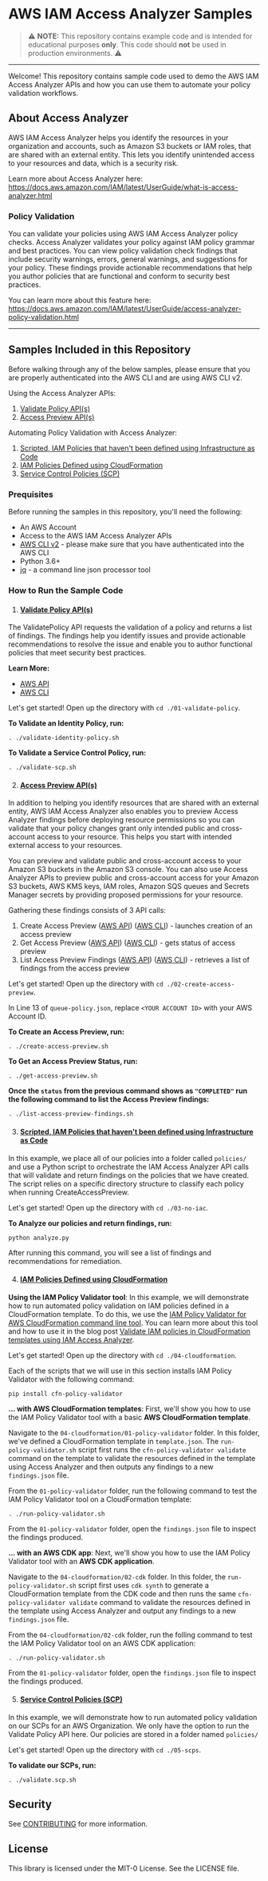 # AWS IAM Access Analyzer Samples

> :warning: **NOTE:** This repository contains example code and is intended for educational purposes __only__. This code should __not__ be used in production environments. :warning:

---

Welcome! This repository contains sample code used to demo the AWS IAM Access Analyzer APIs and how you can use them to automate your policy validation workflows.

## About Access Analyzer

AWS IAM Access Analyzer helps you identify the resources in your organization and accounts, such as Amazon S3 buckets or IAM roles, that are shared with an external entity. This lets you identify unintended access to your resources and data, which is a security risk. 

Learn more about Access Analyzer here: https://docs.aws.amazon.com/IAM/latest/UserGuide/what-is-access-analyzer.html

### Policy Validation

You can validate your policies using AWS IAM Access Analyzer policy checks. Access Analyzer validates your policy against IAM policy grammar and best practices. You can view policy validation check findings that include security warnings, errors, general warnings, and suggestions for your policy. These findings provide actionable recommendations that help you author policies that are functional and conform to security best practices. 

You can learn more about this feature here: https://docs.aws.amazon.com/IAM/latest/UserGuide/access-analyzer-policy-validation.html

---

## Samples Included in this Repository

Before walking through any of the below samples, please ensure that you are properly authenticated into the AWS CLI and are using AWS CLI v2.

Using the Access Analyzer APIs:
1. [Validate Policy API(s)](#validate-policy-apis)
1. [Access Preview API(s)](#access-preview-apis)

Automating Policy Validation with Access Analyzer:
1. [Scripted, IAM Policies that haven't been defined using Infrastructure as Code](#scripted-iam-policies-that-havent-been-defined-using-infrastructure-as-code)
1. [IAM Policies Defined using CloudFormation](#iam-policies-defined-using-cloudformation)
1. [Service Control Policies (SCP)](#service-control-policies-scp)

### Prequisites
Before running the samples in this repository, you'll need the following:
- An AWS Account
- Access to the AWS IAM Access Analyzer APIs
- [AWS CLI v2](https://docs.aws.amazon.com/cli/latest/userguide/install-cliv2.html) - please make sure that you have authenticated into the AWS CLI
- Python 3.6+
- [jq](https://stedolan.github.io/jq/download/) - a command line json processor tool

### How to Run the Sample Code

1. #### [Validate Policy API(s)](01-validate-policy/)

The ValidatePolicy API requests the validation of a policy and returns a list of findings. The findings help you identify issues and provide actionable recommendations to resolve the issue and enable you to author functional policies that meet security best practices.

**Learn More:**
- [AWS API](https://docs.aws.amazon.com/access-analyzer/latest/APIReference/API_ValidatePolicy.html)
- [AWS CLI](https://awscli.amazonaws.com/v2/documentation/api/latest/reference/accessanalyzer/validate-policy.html)

Let's get started! Open up the directory with `cd ./01-validate-policy`.


**To Validate an Identity Policy, run:**
```
. ./validate-identity-policy.sh
```

**To Validate a Service Control Policy, run:**
```
. ./validate-scp.sh
```

2. #### [Access Preview API(s)](02-create-access-preview/)

In addition to helping you identify resources that are shared with an external entity, AWS IAM Access Analyzer also enables you to preview Access Analyzer findings before deploying resource permissions so you can validate that your policy changes grant only intended public and cross-account access to your resource. This helps you start with intended external access to your resources.

You can preview and validate public and cross-account access to your Amazon S3 buckets in the Amazon S3 console. You can also use Access Analyzer APIs to preview public and cross-account access for your Amazon S3 buckets, AWS KMS keys, IAM roles, Amazon SQS queues and Secrets Manager secrets by providing proposed permissions for your resource.

Gathering these findings consists of 3 API calls:
1. Create Access Preview ([AWS API](https://docs.aws.amazon.com/access-analyzer/latest/APIReference/API_CreateAccessPreview.html)) ([AWS CLI](https://awscli.amazonaws.com/v2/documentation/api/latest/reference/accessanalyzer/create-access-preview.html)) - launches creation of an access preview
1. Get Access Preview ([AWS API](https://docs.aws.amazon.com/access-analyzer/latest/APIReference/API_GetAccessPreview.html)) ([AWS CLI](https://awscli.amazonaws.com/v2/documentation/api/latest/reference/accessanalyzer/get-access-preview.html)) - gets status of access preview
1. List Access Preview Findings ([AWS API](https://docs.aws.amazon.com/access-analyzer/latest/APIReference/API_ListAccessPreviewFindings.html)) ([AWS CLI](https://awscli.amazonaws.com/v2/documentation/api/latest/reference/accessanalyzer/list-access-preview-findings.html)) - retrieves a list of findings from the access preview

Let's get started! Open up the directory with `cd ./02-create-access-preview`.

In Line 13 of `queue-policy.json`, replace `<YOUR ACCOUNT ID>` with your AWS Account ID.


**To Create an Access Preview, run:**
```
. ./create-access-preview.sh
```

**To Get an Access Preview Status, run:**
```
. ./get-access-preview.sh
```

**Once the `status` from the previous command shows as `"COMPLETED"`  run the following command to list the Access Preview findings:**
```
. ./list-access-preview-findings.sh
```


3. #### [Scripted, IAM Policies that haven't been defined using Infrastructure as Code](03-no-iac/)

In this example, we place all of our policies into a folder called `policies/` and use a Python script to orchestrate the IAM Access Analyzer API calls that will validate and return findings on the policies that we have created.  The script relies on a specific directory structure to classify each policy when running CreateAccessPreview.

Let's get started! Open up the directory with `cd ./03-no-iac`.

**To Analyze our policies and return findings, run:**
```
python analyze.py
```

After running this command, you will see a list of findings and recommendations for remediation.

4. #### [IAM Policies Defined using CloudFormation](04-cloudformation/)

**Using the IAM Policy Validator tool**: In this example, we will demonstrate how to run automated policy validation on IAM policies defined in a CloudFormation template. To do this, we use the [IAM Policy Validator for AWS CloudFormation command line tool](https://github.com/awslabs/aws-cloudformation-iam-policy-validator). You can learn more about this tool and how to use it in the blog post [Validate IAM policies in CloudFormation templates using IAM Access Analyzer](https://aws.amazon.com/blogs/security/validate-iam-policies-in-cloudformation-templates-using-iam-access-analyzer/).

Let's get started! Open up the directory with `cd ./04-cloudformation`.

Each of the scripts that we will use in this section installs IAM Policy Validator with the following command:
```
pip install cfn-policy-validator
```

**... with AWS CloudFormation templates**: First, we'll show you how to use the IAM Policy Validator tool with a basic **AWS CloudFormation template**. 

Navigate to the `04-cloudformation/01-policy-validator` folder. In this folder, we've defined a CloudFormation template in `template.json`. The `run-policy-validator.sh` script first runs the `cfn-policy-validator validate` command on the template to validate the resources defined in the template using Access Analyzer and then outputs any findings to a new `findings.json` file. 

From the `01-policy-validator` folder, run the following command to test the IAM Policy Validator tool on a CloudFormation template:
```
. ./run-policy-validator.sh
```

From the `01-policy-validator` folder, open the `findings.json` file to inspect the findings produced.


**... with an AWS CDK app**: Next, we'll show you how to use the IAM Policy Validator tool with an **AWS CDK application**. 

Navigate to the `04-cloudformation/02-cdk` folder. In this folder, the `run-policy-validator.sh` script first uses `cdk synth` to generate a CloudFormation template from the CDK code and then runs the same `cfn-policy-validator validate` command to validate the resources defined in the template using Access Analyzer and output any findings to a new `findings.json` file.

From the `04-cloudformation/02-cdk` folder, run the folling command to test the IAM Policy Validator tool on an AWS CDK application:
```
. ./run-policy-validator.sh
```
From the `01-policy-validator` folder, open the `findings.json` file to inspect the findings produced.


5. #### [Service Control Policies (SCP)](06-scps/)

In this example, we will demonstrate how to run automated policy validation on our SCPs for an AWS Organization. We only have the option to run the Validate Policy API here. Our policies are stored in a folder named `policies/`

Let's get started! Open up the directory with `cd ./05-scps`.

**To validate our SCPs, run:**
```
. ./validate.scp.sh
```


## Security

See [CONTRIBUTING](CONTRIBUTING.md#security-issue-notifications) for more information.

## License

This library is licensed under the MIT-0 License. See the LICENSE file.

